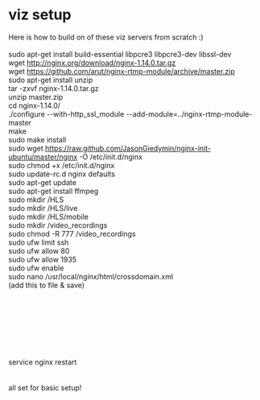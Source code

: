 # viz setup


Here is how to build on of these viz servers from scratch :)<br/>
<br/>
sudo apt-get install build-essential libpcre3 libpcre3-dev libssl-dev <br/>
wget http://nginx.org/download/nginx-1.14.0.tar.gz<br/>
wget https://github.com/arut/nginx-rtmp-module/archive/master.zip<br/>
sudo apt-get install unzip<br/>
tar -zxvf nginx-1.14.0.tar.gz<br/>
unzip master.zip  <br/>
cd nginx-1.14.0/<br/>
./configure --with-http_ssl_module --add-module=../nginx-rtmp-module-master<br/>
make<br/>
sudo make install<br/>
sudo wget https://raw.github.com/JasonGiedymin/nginx-init-ubuntu/master/nginx -O /etc/init.d/nginx<br/>
sudo chmod +x /etc/init.d/nginx<br/>
sudo update-rc.d nginx defaults<br/>
sudo apt-get update<br/>
sudo apt-get install ffmpeg<br/>
sudo mkdir /HLS <br/>
sudo mkdir /HLS/live<br/>
sudo mkdir /HLS/mobile <br/>
sudo mkdir /video_recordings<br/>
sudo chmod -R 777 /video_recordings<br/>
sudo ufw limit ssh <br/>
sudo ufw allow 80<br/>
sudo ufw allow 1935 <br/>
sudo ufw enable  <br/>
sudo nano /usr/local/nginx/html/crossdomain.xml<br/>
(add this to file & save)<br/><br/>
    <?xml version="1.0"?><br/>
      <!DOCTYPE cross-domain-policy SYSTEM "http://www.adobe.com/xml/dtds/cross-domain-policy.dtd"><br/>
      <cross-domain-policy><br/>
      <allow-access-from domain="*"/><br/>
    </cross-domain-policy><br/>
<br/><br/>
service nginx restart<br/>
<br/><br/>
all set for basic setup!




